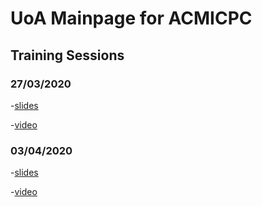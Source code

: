 # UoA Mainpage for ACMICPC 

## Training Sessions

### 27/03/2020 

-[slides](https://docs.google.com/presentation/d/1XnewpTwGtV5ke47nnsprFH9EnQiow5rjRJhOI1PHdJE/edit?usp=sharing)

-[video](./zoom/27032020.mp4)

### 03/04/2020 

-[slides](./slides/C_with_STL.pdf)

-[video](./zoom/03042020.mp4)